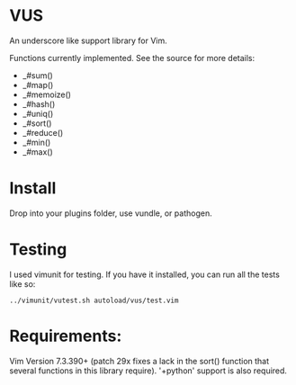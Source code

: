 VUS
===
An underscore like support library for Vim.

Functions currently implemented. See the source for more details:

 * _#sum()
 * _#map()
 * _#memoize()
 * _#hash()
 * _#uniq()
 * _#sort()
 * _#reduce()
 * _#min()
 * _#max()

Install
====

Drop into your plugins folder, use vundle, or pathogen. 

Testing
====

I used vimunit for testing. If you have it installed, you can run all the tests like so:

    ../vimunit/vutest.sh autoload/vus/test.vim

Requirements:
====

Vim Version 7.3.390+ (patch 29x fixes a lack in the sort() function that
several functions in this library require). '+python' support is also required.
